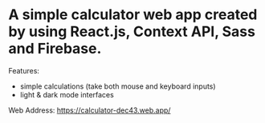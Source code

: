 # A simple calculator web app created by using React.js, Context API, Sass and Firebase.

Features:
- simple calculations (take both mouse and keyboard inputs)
- light & dark mode interfaces

Web Address: https://calculator-dec43.web.app/
